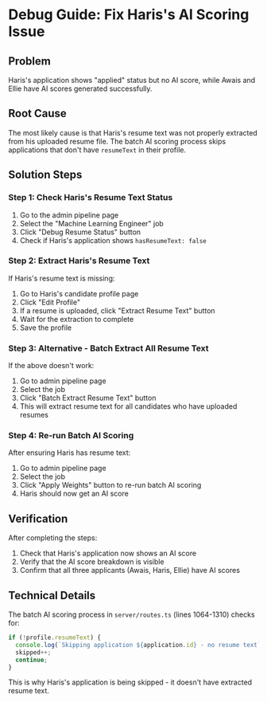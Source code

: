 # Debug Guide: Fix Haris's AI Scoring Issue

## Problem
Haris's application shows "applied" status but no AI score, while Awais and Ellie have AI scores generated successfully.

## Root Cause
The most likely cause is that Haris's resume text was not properly extracted from his uploaded resume file. The batch AI scoring process skips applications that don't have `resumeText` in their profile.

## Solution Steps

### Step 1: Check Haris's Resume Text Status
1. Go to the admin pipeline page
2. Select the "Machine Learning Engineer" job
3. Click "Debug Resume Status" button
4. Check if Haris's application shows `hasResumeText: false`

### Step 2: Extract Haris's Resume Text
If Haris's resume text is missing:
1. Go to Haris's candidate profile page
2. Click "Edit Profile"
3. If a resume is uploaded, click "Extract Resume Text" button
4. Wait for the extraction to complete
5. Save the profile

### Step 3: Alternative - Batch Extract All Resume Text
If the above doesn't work:
1. Go to admin pipeline page
2. Select the job
3. Click "Batch Extract Resume Text" button
4. This will extract resume text for all candidates who have uploaded resumes

### Step 4: Re-run Batch AI Scoring
After ensuring Haris has resume text:
1. Go to admin pipeline page
2. Select the job
3. Click "Apply Weights" button to re-run batch AI scoring
4. Haris should now get an AI score

## Verification
After completing the steps:
1. Check that Haris's application now shows an AI score
2. Verify that the AI score breakdown is visible
3. Confirm that all three applicants (Awais, Haris, Ellie) have AI scores

## Technical Details
The batch AI scoring process in `server/routes.ts` (lines 1064-1310) checks for:
```javascript
if (!profile.resumeText) {
  console.log(`Skipping application ${application.id} - no resume text`);
  skipped++;
  continue;
}
```

This is why Haris's application is being skipped - it doesn't have extracted resume text. 